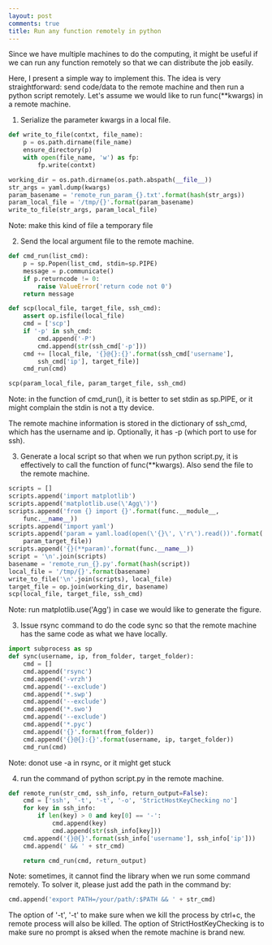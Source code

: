 ```yaml
---
layout: post
comments: true
title: Run any function remotely in python
---
```


Since we have multiple machines to do the computing, it might be useful if we
can run any function remotely so that we can distribute the job easily. 

Here, I present a simple way to implement this. The idea is very
straightforward: send code/data to the remote machine and then run a python script remotely. 
Let's assume we would like to
run func(**kwargs) in a remote machine.

1. Serialize the parameter kwargs in a local file.

```python 
def write_to_file(contxt, file_name):
    p = os.path.dirname(file_name)
    ensure_directory(p)
    with open(file_name, 'w') as fp:
        fp.write(contxt)

working_dir = os.path.dirname(os.path.abspath(__file__))
str_args = yaml.dump(kwargs)
param_basename = 'remote_run_param_{}.txt'.format(hash(str_args))
param_local_file = '/tmp/{}'.format(param_basename)
write_to_file(str_args, param_local_file)
```

Note: make this kind of file a temporary file

2. Send the local argument file to the remote machine. 

```python
def cmd_run(list_cmd):
    p = sp.Popen(list_cmd, stdin=sp.PIPE)
    message = p.communicate()
    if p.returncode != 0:
        raise ValueError('return code not 0')
    return message

def scp(local_file, target_file, ssh_cmd):
    assert op.isfile(local_file)
    cmd = ['scp']
    if '-p' in ssh_cmd:
        cmd.append('-P')
        cmd.append(str(ssh_cmd['-p']))
    cmd += [local_file, '{}@{}:{}'.format(ssh_cmd['username'],
        ssh_cmd['ip'], target_file)]
    cmd_run(cmd)

scp(param_local_file, param_target_file, ssh_cmd) 
```

Note: in the function of cmd_run(), it is better to set stdin as sp.PIPE, or it
might complain the stdin is not a tty device. 

The remote machine information is stored in the dictionary of ssh_cmd, which
has the username and ip. Optionally, it has -p (which port to use for ssh).

3. Generate a local script so that when we run python script.py, it is
   effectively to call the function of func(**kwargs). Also send the file to
   the remote machine.

```python
scripts = []
scripts.append('import matplotlib')
scripts.append('matplotlib.use(\'Agg\')')
scripts.append('from {} import {}'.format(func.__module__,
    func.__name__))
scripts.append('import yaml')
scripts.append('param = yaml.load(open(\'{}\', \'r\').read())'.format(
    param_target_file))
scripts.append('{}(**param)'.format(func.__name__))
script = '\n'.join(scripts)
basename = 'remote_run_{}.py'.format(hash(script))
local_file = '/tmp/{}'.format(basename)
write_to_file('\n'.join(scripts), local_file)
target_file = op.join(working_dir, basename)
scp(local_file, target_file, ssh_cmd)
```

Note: run matplotlib.use('Agg') in case we would like to generate the figure. 

3. Issue rsync command to do the code sync so that the remote machine has the same code as
what we have locally. 

```python
import subprocess as sp
def sync(username, ip, from_folder, target_folder):
    cmd = []
    cmd.append('rsync')
    cmd.append('-vrzh')
    cmd.append('--exclude')
    cmd.append('*.swp')
    cmd.append('--exclude')
    cmd.append('*.swo')
    cmd.append('--exclude')
    cmd.append('*.pyc')
    cmd.append('{}'.format(from_folder))
    cmd.append('{}@{}:{}'.format(username, ip, target_folder))
    cmd_run(cmd)
```

Note: donot use -a in rsync, or it might get stuck

4. run the command of python script.py in the remote machine.

```python
def remote_run(str_cmd, ssh_info, return_output=False):
    cmd = ['ssh', '-t', '-t', '-o', 'StrictHostKeyChecking no']
    for key in ssh_info:
        if len(key) > 0 and key[0] == '-':
            cmd.append(key)
            cmd.append(str(ssh_info[key]))
    cmd.append('{}@{}'.format(ssh_info['username'], ssh_info['ip']))
    cmd.append(' && ' + str_cmd)

    return cmd_run(cmd, return_output)
```
Note: sometimes, it cannot find the library when we run some command remotely.
To solver it, please just add the path in the command by: 
```python
cmd.append('export PATH=/your/path/:$PATH && ' + str_cmd)
```

The option of '-t', '-t' to make sure when we kill the process by ctrl+c, the
remote process will also be killed. The option of StrictHostKeyChecking is to
make sure no prompt is aksed when the remote machine is brand new.




